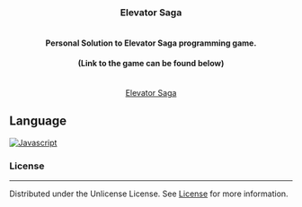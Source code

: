 <div align="center">
  
  <h3>Elevator Saga</h3>

  <a href="https://github.com/VPYen/ElevatorSagaSolution">
    <img src="./letstalk/src/assets/images/talkingKawaii192.png" alt="" />
  </a>
  <h4>
    Personal Solution to Elevator Saga programming game.
  </h4>
  <h4>
     (Link to the game can be found below)
  </h4>
  <br>
  <a href="https://play.elevatorsaga.com/">Elevator Saga</a>
</div>

<!-- Languages-->
## Language
[![Javascript][Javascript]][Javascript-url] 


<!-- LICENSE -->
### License
---

Distributed under the Unlicense License. See [License](./LICENSE) for more information.



<!-- MARKDOWN LINKS & IMAGES -->
<!-- https://www.markdownguide.org/basic-syntax/#reference-style-links -->
[Javascript]: https://img.shields.io/badge/Javascript-23272f?style=for-the-badge&logo=Javascript
[Javascript-url]: https://developer.mozilla.org/en-US/docs/Web/JavaScript
